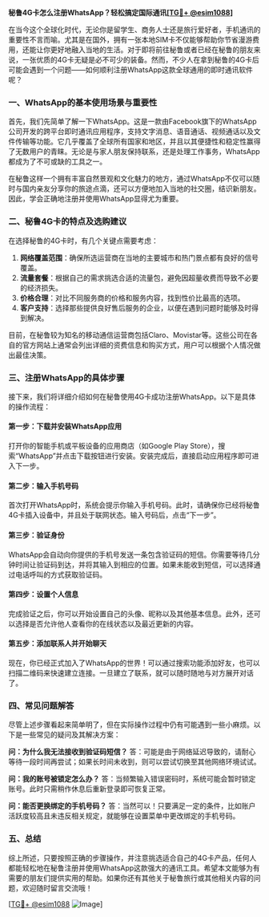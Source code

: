 **秘鲁4G卡怎么注册WhatsApp？轻松搞定国际通讯[[TG💪+ @esim1088](https://t.me/s/esim1088)]**

在当今这个全球化时代，无论你是留学生、商务人士还是旅行爱好者，手机通讯的重要性不言而喻。尤其是在国外，拥有一张本地SIM卡不仅能够帮助你节省漫游费用，还能让你更好地融入当地的生活。对于即将前往秘鲁或者已经在秘鲁的朋友来说，一张优质的4G卡无疑是必不可少的装备。然而，不少人在拿到秘鲁的4G卡后可能会遇到一个问题——如何顺利注册WhatsApp这款全球通用的即时通讯软件呢？

### 一、WhatsApp的基本使用场景与重要性

首先，我们先简单了解一下WhatsApp。这是一款由Facebook旗下的WhatsApp公司开发的跨平台即时通讯应用程序，支持文字消息、语音通话、视频通话以及文件传输等功能。它几乎覆盖了全球所有国家和地区，并且以其便捷性和稳定性赢得了无数用户的青睐。无论是与家人朋友保持联系，还是处理工作事务，WhatsApp都成为了不可或缺的工具之一。

在秘鲁这样一个拥有丰富自然景观和文化魅力的地方，通过WhatsApp不仅可以随时与国内亲友分享你的旅途点滴，还可以方便地加入当地的社交圈，结识新朋友。因此，学会正确地注册并使用WhatsApp显得尤为重要。

### 二、秘鲁4G卡的特点及选购建议

在选择秘鲁的4G卡时，有几个关键点需要考虑：

1. **网络覆盖范围**：确保所选运营商在当地的主要城市和热门景点都有良好的信号覆盖。
2. **流量套餐**：根据自己的需求挑选合适的流量包，避免因超量收费而导致不必要的经济损失。
3. **价格合理**：对比不同服务商的价格和服务内容，找到性价比最高的选项。
4. **客户支持**：选择那些提供良好售后服务的企业，以便在遇到问题时能够及时得到解决。

目前，在秘鲁较为知名的移动通信运营商包括Claro、Movistar等。这些公司在各自的官方网站上通常会列出详细的资费信息和购买方式，用户可以根据个人情况做出最佳决策。

### 三、注册WhatsApp的具体步骤

接下来，我们将详细介绍如何在秘鲁使用4G卡成功注册WhatsApp。以下是具体的操作流程：

#### 第一步：下载并安装WhatsApp应用

打开你的智能手机或平板设备的应用商店（如Google Play Store），搜索“WhatsApp”并点击下载按钮进行安装。安装完成后，直接启动应用程序即可进入下一步。

#### 第二步：输入手机号码

首次打开WhatsApp时，系统会提示你输入手机号码。此时，请确保你已经将秘鲁4G卡插入设备中，并且处于联网状态。输入号码后，点击“下一步”。

#### 第三步：验证身份

WhatsApp会自动向你提供的手机号发送一条包含验证码的短信。你需要等待几分钟时间让验证码到达，并将其输入到相应的位置。如果未能收到短信，可以选择通过电话呼叫的方式获取验证码。

#### 第四步：设置个人信息

完成验证之后，你可以开始设置自己的头像、昵称以及其他基本信息。此外，还可以选择是否允许他人查看你的在线状态以及最近更新的内容。

#### 第五步：添加联系人并开始聊天

现在，你已经正式加入了WhatsApp的世界！可以通过搜索功能添加好友，也可以扫描二维码来快速建立连接。一旦建立了联系，就可以随时随地与对方展开对话了。

### 四、常见问题解答

尽管上述步骤看起来简单明了，但在实际操作过程中仍有可能遇到一些小麻烦。以下是一些常见的疑问及其解决方案：

**问：为什么我无法接收到验证码短信？**
答：可能是由于网络延迟导致的，请耐心等待一段时间再尝试；如果长时间未收到，则可以尝试切换至其他网络环境试试。

**问：我的账号被锁定怎么办？**
答：当频繁输入错误密码时，系统可能会暂时锁定账号。此时只需稍作休息后重新登录即可恢复正常。

**问：能否更换绑定的手机号码？**
答：当然可以！只要满足一定的条件，比如账户活跃度较高且未违反相关规定，就能够在设置菜单中更改绑定的手机号码。

### 五、总结

综上所述，只要按照正确的步骤操作，并注意挑选适合自己的4G卡产品，任何人都能轻松地在秘鲁注册并使用WhatsApp这款强大的通讯工具。希望本文能够为有需要的朋友们提供实用的帮助。如果你还有其他关于秘鲁旅行或其他相关内容的问题，欢迎随时留言交流哦！

[[TG💪+ @esim1088](https://t.me/s/esim1088) ![Image](https://i.postimg.cc/4NQfJmqS/Snipaste-2025-05-13-00-14-12.png)]